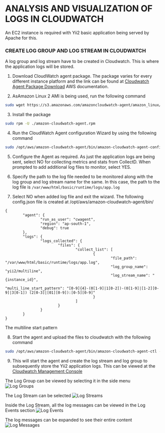 # ANALYSIS AND VISUALIZATION OF LOGS IN CLOUDWATCH

An EC2 instance is required with Yii2 basic application being served by Apache for this.

### CREATE LOG GROUP AND LOG STREAM IN CLOUDWATCH
A log group and log stream have to be created in Cloudwatch. This is where the application logs will be stored.

1. Download CloudWatch agent package. The package varies for every different instance platform and the link can be found at [Cloudwatch Agent Package Download](https://docs.aws.amazon.com/AmazonCloudWatch/latest/monitoring/download-cloudwatch-agent-commandline.html) AWS documentation.

2. AsAmazon Linux 2 AMI is being used, run the following command
```bash
sudo wget https://s3.amazonaws.com/amazoncloudwatch-agent/amazon_linux/amd64/latest/amazon-cloudwatch-agent.rpm
```

3. Install the package
```bash
sudo rpm -U ./amazon-cloudwatch-agent.rpm
```

4. Run the CloudWatch Agent configuration Wizard by using the following command 
```bash
sudo /opt/aws/amazon-cloudwatch-agent/bin/amazon-cloudwatch-agent-config-wizard
```

5. Configure the Agent as required. As just the application logs are being sent, select NO for collecting metrics and stats from CollectD. When prompted to add additional log files to monitor, select YES.

6. Specify the path to the log file needed to be monitored along with the log group and log stream name for the same. In this case, the path to the log file is `/var/www/html/basic/runtime/logs/app.log`

7. Select NO when added log file and exit the wizard. The following config.json file is created at /opt/aws/amazon-cloudwatch-agent/bin/
```
{
        "agent": {
                "run_as_user": "cwagent",
                "region": "ap-south-1",
                "debug": true
        },
        "logs": {
                "logs_collected": {
                        "files": {
                                "collect_list": [
                                        {
                                                "file_path": "/var/www/html/basic/runtime/logs/app.log",
                                                "log_group_name": "yii2/multiline",
                                                "log_stream_name": "{instance_id}",
                                                "multi_line_start_pattern": "[0-9]{4}-(0[1-9]|1[0-2])-(0[1-9]|[1-2][0-9]|3[0-1]) (2[0-3]|[01][0-9]):[0-5][0-9]"
                                        }
                                ]
                        }
                }
        }
}
```
The multiline start pattern 

8. Start the agent and upload the files to cloudwatch with the following command
```bash
sudo /opt/aws/amazon-cloudwatch-agent/bin/amazon-cloudwatch-agent-ctl -a fetch-config -m ec2 -c file:/opt/aws/amazon-cloudwatch-agent/bin/config.json -s
```

9. This will start the agent and create the log stream and log group to subsequently store the Yii2 application logs. This can be viewed at the [Cloudwatch Management Console](https://ap-south-1.console.aws.amazon.com/cloudwatch/home)

The Log Group can be viewed by selecting it in the side menu
![Log Groups](https://github.com/arinjay97/IIC-Internship/blob/master/screenshots/Log%20Groups.jpg)

The Log Stream can be selected
![Log Streams](https://github.com/arinjay97/IIC-Internship/blob/master/screenshots/Log%20Streams.jpg)

Inside the Log Stream, all the log messages can be viewed in the Log Events section
![Log Events](https://github.com/arinjay97/IIC-Internship/blob/master/screenshots/Log%20Events.jpg)

The log messages can be expanded to see their entire content
![Log Messages](https://github.com/arinjay97/IIC-Internship/blob/master/screenshots/Cloudwatch%20Log%20Message.jpg)
